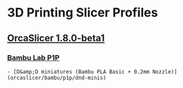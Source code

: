 # 3D Printing Slicer Profiles

## [OrcaSlicer 1.8.0-beta1]()
### [Bambu Lab P1P]()
    - [D&amp;D miniatures (Bambu PLA Basic + 0.2mm Nozzle)](orcaslicer/bambu/p1p/dnd-minis)
